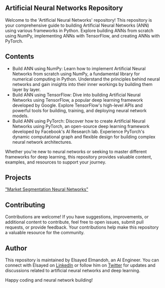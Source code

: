 ## Artificial Neural Networks Repository

Welcome to the 'Artificial Neural Networks' repository! This repository is your comprehensive guide to building Artificial Neural Networks (ANN) using various frameworks in Python. Explore building ANNs from scratch using NumPy, implementing ANNs with TensorFlow, and creating ANNs with PyTorch.

## Contents

- Build ANN using NumPy: Learn how to implement Artificial Neural Networks from scratch using NumPy, a fundamental library for numerical computing in Python. Understand the principles behind neural networks and gain insights into their inner workings by building them layer by layer.
- Build ANN using TensorFlow: Dive into building Artificial Neural Networks using TensorFlow, a popular deep learning framework developed by Google. Explore TensorFlow's high-level APIs and powerful tools for building, training, and deploying neural network models.
- Build ANN using PyTorch: Discover how to create Artificial Neural Networks using PyTorch, an open-source deep learning framework developed by Facebook's AI Research lab. Experience PyTorch's dynamic computational graph and flexible design for building complex neural network architectures.

Whether you're new to neural networks or seeking to master different frameworks for deep learning, this repository provides valuable content, examples, and resources to support your journey.

## Projects

["Market Segmentation Neural Networks"](https://github.com/elsayedelmandoh/market_segmentation_neural_networks)

## Contributing

Contributions are welcome! If you have suggestions, improvements, or additional content to contribute, feel free to open issues, submit pull requests, or provide feedback. Your contributions help make this repository a valuable resource for the community.

## Author

This repository is maintained by Elsayed Elmandoh, an AI Engineer. You can connect with Elsayed on [LinkedIn](https://www.linkedin.com/in/elsayed-elmandoh-77544428a/) or follow him on [Twitter](https://twitter.com/elsayedelmandoo) for updates and discussions related to artificial neural networks and deep learning.

Happy coding and neural network building!
